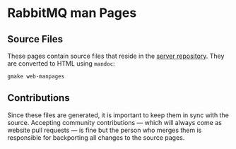 # RabbitMQ man Pages

## Source Files

These pages contain source files that reside in the [server repository](https://github.com/rabbitmq/rabbitmq-server/tree/master/docs).
They are converted to HTML using `mandoc`:

    gmake web-manpages

## Contributions

Since these files are generated, it is important to keep them in sync with the source.
Accepting community contributions — which will always come as website pull requests —
is fine but the person who merges them is responsible for backporting all changes
to the source pages.
